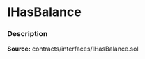 # IHasBalance

### Description <a id="description"></a>

**Source:** contracts/interfaces/IHasBalance.sol

